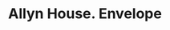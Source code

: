 ---
doi: 10.7916/D80S11B7
date_other: '1863'
date_other_textual: '1863'
form: printed ephemera
genre:
- Envelopes
name:
- Allyn House
object_in_context_url: https://biggert.cul.columbia.edu/items/view/ave_biggert_00066
subject_hierarchical_geographic:
- Hartford, Connecticut, United States
subject_name:
- Allyn House
title: Allyn House. Envelope
sort_title: Allyn House. Envelope
call_number: ave_biggert_00066
coordinates:
- 41.7625,-72.67416666666666
pid: ave_biggert_00066
identifiers: ave_biggert_00066
permalink: /biggert/ave_biggert_00066/
layout: iiif-image-page
---